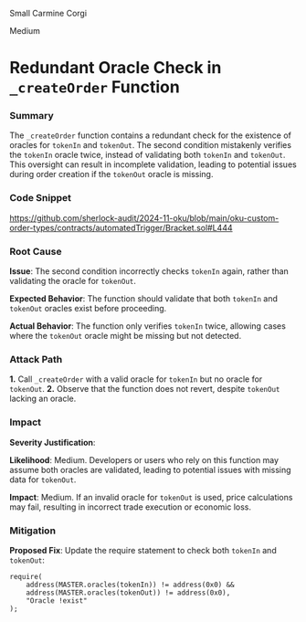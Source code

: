 Small Carmine Corgi

Medium

# Redundant Oracle Check in `_createOrder` Function

### Summary

The `_createOrder` function contains a redundant check for the existence of oracles for `tokenIn` and `tokenOut`. The second condition mistakenly verifies the `tokenIn` oracle twice, instead of validating both `tokenIn` and `tokenOut`. This oversight can result in incomplete validation, leading to potential issues during order creation if the `tokenOut` oracle is missing.

### Code Snippet
https://github.com/sherlock-audit/2024-11-oku/blob/main/oku-custom-order-types/contracts/automatedTrigger/Bracket.sol#L444

### Root Cause

**Issue**: The second condition incorrectly checks `tokenIn` again, rather than validating the oracle for `tokenOut`.

**Expected Behavior**:
The function should validate that both `tokenIn` and `tokenOut` oracles exist before proceeding.

**Actual Behavior**:
The function only verifies `tokenIn` twice, allowing cases where the `tokenOut` oracle might be missing but not detected.

### Attack Path

**1.** Call `_createOrder` with a valid oracle for `tokenIn` but no oracle for `tokenOut`.
**2.** Observe that the function does not revert, despite `tokenOut` lacking an oracle.

### Impact

**Severity Justification**:

**Likelihood**: Medium. Developers or users who rely on this function may assume both oracles are validated, leading to potential issues with missing data for `tokenOut`.

**Impact**: Medium. If an invalid oracle for `tokenOut` is used, price calculations may fail, resulting in incorrect trade execution or economic loss.

### Mitigation

**Proposed Fix**:
Update the require statement to check both `tokenIn` and `tokenOut`:
```solidity
require(
    address(MASTER.oracles(tokenIn)) != address(0x0) &&
    address(MASTER.oracles(tokenOut)) != address(0x0),
    "Oracle !exist"
);
```